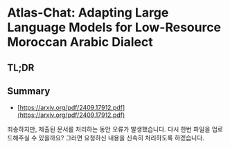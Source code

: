 # Atlas-Chat: Adapting Large Language Models for Low-Resource Moroccan Arabic Dialect
## TL;DR
## Summary
- [https://arxiv.org/pdf/2409.17912.pdf](https://arxiv.org/pdf/2409.17912.pdf)

죄송하지만, 제출된 문서를 처리하는 동안 오류가 발생했습니다. 다시 한번 파일을 업로드해주실 수 있을까요? 그러면 요청하신 내용을 신속히 처리하도록 하겠습니다.